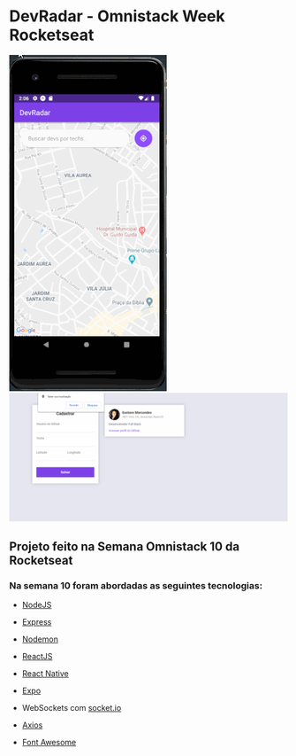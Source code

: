 # DevRadar - Omnistack Week Rocketseat

![](mobile.gif)
![](web.gif)

## Projeto feito na Semana Omnistack 10 da Rocketseat

### Na semana 10 foram abordadas as seguintes tecnologias:

- [NodeJS](https://nodejs.org/en/)

- [Express](https://expressjs.com/pt-br/)

- [Nodemon](https://nodemon.io/)

- [ReactJS](https://github.com/facebook/react)

- [React Native](https://github.com/facebook/react-native)

- [Expo](https://github.com/expo/expo)

- WebSockets com [socket.io](https://socket.io/)

- [Axios](https://github.com/axios/axios)

- [Font Awesome](https://github.com/FortAwesome/react-fontawesome)